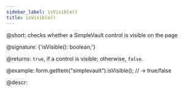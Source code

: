 ```yaml
---
sidebar_label: isVisible()
title: isVisible()
---          
```


@short: checks whether a SimpleVault control is visible on the page

@signature: {'isVisible(): boolean;'}

@returns:
`true`, if a control is visible; otherwise, `false`.

@example:
form.getItem("simplevault").isVisible(); 
// -> true/false

@descr:
